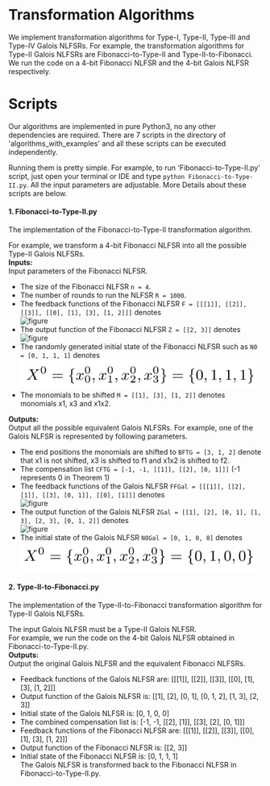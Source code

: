 # Transformation Algorithms
We implement transformation algorithms for Type-I, Type-II, Type-III and Type-IV Galois NLFSRs.
For example, the transformation algorithms for Type-II Galois NLFSRs are Fibonacci-to-Type-II and 
Type-II-to-Fibonacci. We run the code on a 4-bit Fibonacci 
NLFSR and the 4-bit Galois NLFSR respectively.

# Scripts
Our algorithms are implemented in pure Python3, no any other
dependencies are required. There are 7 scripts in the directory
of 'algorithms_with_examples' and all these scripts can be executed independently.

Running them is pretty simple. For example, to run 'Fibonacci-to-Type-II.py' script, just
open your terminal or IDE and type `python Fibonacci-to-Type-II.py`. All the input
parameters are adjustable. More Details about these scripts are below.

#### 1. Fibonacci-to-Type-II.py
The implementation of the Fibonacci-to-Type-II transformation algorithm. <br>

For example, we transform a 4-bit Fibonacci NLFSR into all the possible
Type-II Galois NLFSRs. <br>
**Inputs:** <br>
Input parameters of the Fibonacci NLFSR. <br>
* The size of the Fibonacci NLFSR `n = 4`.
* The number of rounds to run the NLFSR `R = 1000`.
* The feedback functions of the Fibonacci NLFSR
`F = [[[1]], [[2]], [[3]], [[0], [1], [3], [1, 2]]]` denotes <br>
![figure](figures/fig_8.png) <br>
* The output function of the Fibonacci NLFSR `Z = [[2, 3]]` denotes <br>
![figure](figures/fig_9.png) <br>
* The randomly generated initial state of the Fibonacci NLFSR such as
`N0 = [0, 1, 1, 1]` denotes <br>
![figure](figures/fig_3.png) <br>
* The monomials to be shifted `M = [[1], [3], [1, 2]]` denotes monomials
x1, x3 and x1x2.

**Outputs:** <br>
Output all the possible equivalent Galois NLFSRs. For example, one of
the Galois NLFSR is represented by following parameters. <br>
* The end positions the monomials are shifted to `BFTG = [3, 1, 2]`
denote that x1 is not shifted, x3 is shifted to f1 and x1x2 is shifted to f2. <br>
* The compensation list `CFTG = [-1, -1, [[1]], [[2], [0, 1]]]` (-1 represents 0 in Theorem 1) <br>
* The feedback functions of the Galois NLFSR
`FFGal = [[[1]], [[2], [1]], [[3], [0, 1]], [[0], [1]]]` denotes <br>
![figure](figures/fig_10.png) <br>
* The output function of the Galois NLFSR `ZGal = [[1], [2], [0, 1], [1, 3], [2, 3], [0, 1, 2]]` denotes <br>
![figure](figures/fig_11.png) <br>
* The initial state of the Galois NLFSR `N0Gal = [0, 1, 0, 0]` denotes <br>
![figure](figures/fig_6.png)

#### 2. Type-II-to-Fibonacci.py
The implementation of the Type-II-to-Fibonacci transformation algorithm
for Type-II Galois NLFSRs. <br>

The input Galois NLFSR must be a Type-II Galois NLFSR. <br>
For example, we run the code on the 4-bit Galois NLFSR obtained in Fibonacci-to-Type-II.py. <br>
**Outputs:** <br>
Output the original Galois NLFSR and the equivalent Fibonacci NLFSRs. <br>
* Feedback functions of the Galois NLFSR are:  [[[1]], [[2]], [[3]], [[0], [1], [3], [1, 2]]] <br>
* Output function of the Galois NLFSR is:  [[1], [2], [0, 1], [0, 1, 2], [1, 3], [2, 3]] <br>
* Initial state of the Galois NLFSR is:  [0, 1, 0, 0] <br>
* The combined compensation list is:  [-1, -1, [[2], [1]], [[3], [2], [0, 1]]] <br>
* Feedback functions of the Fibonacci NLFSR are:  [[[1]], [[2]], [[3]], [[0], [1], [3], [1, 2]]] <br>
* Output function of the Fibonacci NLFSR is:  [[2, 3]]
* Initial state of the Fibonacci NLFSR is:  [0, 1, 1, 1] <br>
The Galois NLFSR is transformed back to the Fibonacci NLFSR in Fibonacci-to-Type-II.py. <br>
